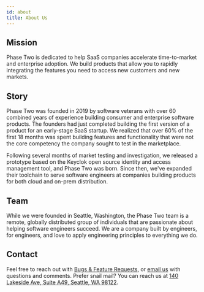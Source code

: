 ```yaml
---
id: about
title: About Us
---
```


## Mission 

Phase Two is dedicated to help SaaS companies accelerate time-to-market and enterprise adoption. We build products that allow you to rapidly integrating the features you need to access new customers and new markets.

## Story

Phase Two was founded in 2019 by software veterans with over 60 combined years of experience building consumer and enterprise software products. The founders had just completed building the first version of a product for an early-stage SaaS startup. We realized that over 60% of the first 18 months was spent building features and functionality that were not the core competency the company sought to test in the marketplace.

Following several months of market testing and investigation, we released a prototype based on the Keyclok open source identity and access management tool, and Phase Two was born. Since then, we've expanded their toolchain to serve software engineers at companies building products for both cloud and on-prem distribution.

## Team

While we were founded in Seattle, Washington, the Phase Two team is a remote, globally distributed group of individuals that are passionate about helping software engineers succeed. We are a company built by engineers, for engineers, and love to apply engineering principles to everything we do.

## Contact

Feel free to reach out with [Bugs & Feature Requests](https://github.com/p2-inc/phasetwo/issues), or [email us](support@phasetwo.io) with questions and comments. Prefer snail mail? You can reach us at [140 Lakeside Ave, Suite A49, Seattle, WA 98122](https://goo.gl/maps/69ypGd4U3Z8Tkirg7).
